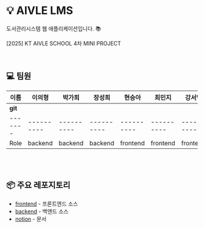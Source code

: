 # 💡 AIVLE LMS
도서관리시스템 웹 애플리케이션입니다. 📚

[2025] KT AIVLE SCHOOL 4차 MINI PROJECT  

<br>

## 💻 팀원

| 이름    | 이의형    | 박가희   | 장성희 | 현승아 | 최민지 | 강서연 | 박상훈
| ------- | ----------| ----------|---------- | ----------| ----------| ----------| ----------
| **git** |  |  |    | | | |
| ------- | ----------| ----------|---------- | ----------| ----------| ----------| ----------
| Role | backend| backend | backend| frontend | frontend | frontend | frontend

<br>
<br>

## 📦 주요 레포지토리

- [frontend](https://github.com/aivleLMS/frontend) - 프론트엔드 소스
- [backend](https://github.com/aivleLMS/backend) - 백엔드 소스
- [notion](https://www.notion.so/4-20297e47e8a280e3b5b0f862d33443fd) - 문서
